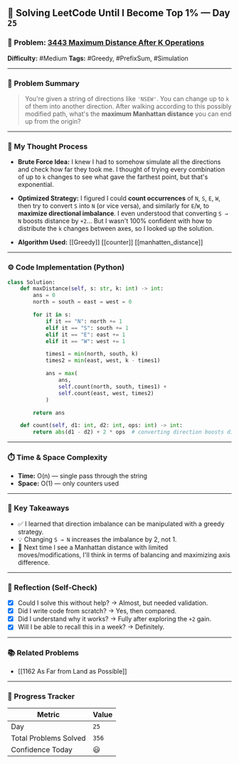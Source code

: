 ## 🧠 Solving LeetCode Until I Become Top 1% — Day `25`

### 🔹 Problem: [3443 Maximum Distance After K Operations](https://leetcode.com/problems/maximum-distance-after-k-operations/)

**Difficulty:** #Medium
**Tags:** #Greedy, #PrefixSum, #Simulation

---

### 📝 Problem Summary

> You're given a string of directions like `'NSEW'`. You can change up to `k` of them into another direction. After walking according to this possibly modified path, what's the **maximum Manhattan distance** you can end up from the origin?

---

### 🧠 My Thought Process

- **Brute Force Idea:**
  I knew I had to somehow simulate all the directions and check how far they took me. I thought of trying every combination of up to `k` changes to see what gave the farthest point, but that's exponential.

- **Optimized Strategy:**
  I figured I could **count occurrences** of `N`, `S`, `E`, `W`, then try to convert `S` into `N` (or vice versa), and similarly for `E`/`W`, to **maximize directional imbalance**. I even understood that converting `S → N` boosts distance by `+2`...
  But I wasn't 100% confident with how to distribute the `k` changes between axes, so I looked up the solution.

- **Algorithm Used:**
  [[Greedy]] [[counter]] [[manhatten_distance]]

---

### ⚙️ Code Implementation (Python)

```python
class Solution:
    def maxDistance(self, s: str, k: int) -> int:
        ans = 0
        north = south = east = west = 0

        for it in s:
            if it == "N": north += 1
            elif it == "S": south += 1
            elif it == "E": east += 1
            elif it == "W": west += 1

            times1 = min(north, south, k)
            times2 = min(east, west, k - times1)

            ans = max(
                ans,
                self.count(north, south, times1) +
                self.count(east, west, times2)
            )

        return ans

    def count(self, d1: int, d2: int, ops: int) -> int:
        return abs(d1 - d2) + 2 * ops  # converting direction boosts distance by 2
```

---

### ⏱️ Time & Space Complexity

- **Time:** O(n) — single pass through the string
- **Space:** O(1) — only counters used

---

### 🧩 Key Takeaways

- ✅ I learned that direction imbalance can be manipulated with a greedy strategy.
- 💡 Changing `S → N` increases the imbalance by 2, not 1.
- 💭 Next time I see a Manhattan distance with limited moves/modifications, I'll think in terms of balancing and maximizing axis difference.

---

### 🔁 Reflection (Self-Check)

- [x] Could I solve this without help? → Almost, but needed validation.
- [x] Did I write code from scratch? → Yes, then compared.
- [x] Did I understand why it works? → Fully after exploring the `+2` gain.
- [x] Will I be able to recall this in a week? → Definitely.

---

### 📚 Related Problems

- [[1162 As Far from Land as Possible]]

---

### 🚀 Progress Tracker

| Metric                | Value |
| --------------------- | ----- |
| Day                   | `25`  |
| Total Problems Solved | `356` |
| Confidence Today      | 😃    |
